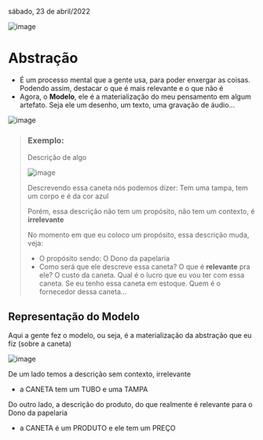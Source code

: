 sábado, 23 de abril/2022

![image](https://user-images.githubusercontent.com/87860884/164909938-364240cd-f243-4419-acf5-3124260ad3b1.png)


# Abstração

- É um processo mental que a gente usa, para poder enxergar as coisas. Podendo assim, destacar o que é mais relevante e o que não é
- Agora, o **Modelo**, ele é a materialização do meu pensamento em algum artefato. Seja ele um desenho, um texto, uma gravação de áudio...

![image](https://user-images.githubusercontent.com/87860884/164991992-b98ef91a-deb0-4324-b072-bb79d54657a1.png)

> ### Exemplo:
> Descrição de algo
>
> ![image](https://user-images.githubusercontent.com/87860884/164992123-bfe0c668-0373-4fed-8d8c-4c4cdc1206ef.png)
>
> Descrevendo essa caneta nós podemos dizer: Tem uma tampa, tem um corpo e é da cor azul
>
> Porém, essa descrição não tem um propósito, não tem um contexto, é **irrelevante**
> 
> No momento em que eu coloco um propósito, essa descrição muda, veja:
> - O propósito sendo: O Dono da papelaria
> - Como será que ele descreve essa caneta? O que é **relevante** pra ele?
> O custo da caneta. Qual é o lucro que eu vou ter com essa caneta. Se eu tenho essa caneta em estoque. Quem é o fornecedor dessa caneta...

## Representação do Modelo

Aqui a gente fez o modelo, ou seja, é a materialização da abstração que eu fiz (sobre a caneta)

![image](https://user-images.githubusercontent.com/87860884/164992366-3613e00c-b33d-4f9b-a1d2-24d9dfef2efc.png)

De um lado temos a descrição sem contexto, irrelevante
- a CANETA tem um TUBO e uma TAMPA

Do outro lado, a descrição do produto, do que realmente é relevante para o Dono da papelaria
- a CANETA é um PRODUTO e ele tem um PREÇO

